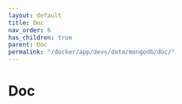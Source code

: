 ```yaml
---
layout: default
title: Doc
nav_order: 6
has_children: true
parent: Doc
permalink: "/docker/app/devs/data/mongodb/doc/"
---
```


# Doc
